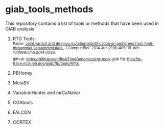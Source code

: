 # giab_tools_methods
This repository contains a list of tools or methods that have been used in GIAB analysis


1. RTG Tools: <br />
   <sub>Paper: [Joint variant and de novo mutation identification on pedigrees from high-throughput sequencing data.](http://www.ncbi.nlm.nih.gov/pubmed/24874280) J Comput Biol. 2014 Jun;21(6):405-19. doi: 10.1089/cmb.2014.0029.</sub><br />
   <sub>github: https://github.com/RealTimeGenomics/rtg-tools</sub>
   <sub>giab ftp: ftp://ftp-trace.ncbi.nih.gov/giab/ftp/tools/RTG/</sub><br />

2. PBHoney
3. MetaSV
4. VariationHunter and mrCaNaVar
5. CGAtools
6. FALCON
7. CORTEX


   



